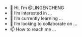 - 👋 Hi, I’m @LINGENCHENG
- 👀 I’m interested in ...
- 🌱 I’m currently learning ...
- 💞️ I’m looking to collaborate on ...
- 📫 How to reach me ...

<!---
LINGENCHENG/LINGENCHENG is a ✨ special ✨ repository because its `README.md` (this file) appears on your GitHub profile.
You can click the Preview link to take a look at your changes.
--->
